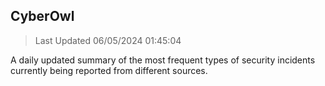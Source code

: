 ## CyberOwl 
> Last Updated 06/05/2024 01:45:04 


A daily updated summary of the most frequent types of security incidents currently being reported from different sources.


